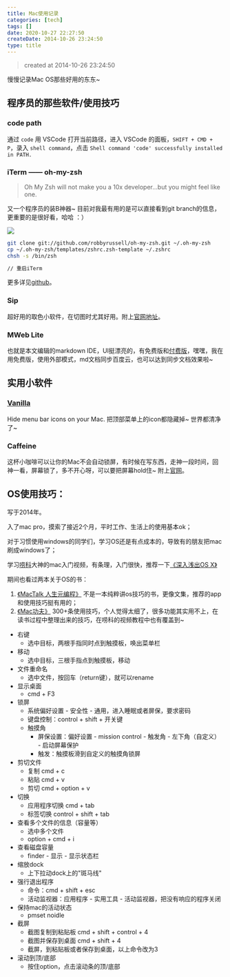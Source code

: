 ```yaml
---
title: Mac使用记录
categories: [tech]
tags: []
date: 2020-10-27 22:27:50
createDate: 2014-10-26 23:24:50
type: title
---
```


> created at 2014-10-26 23:24:50

慢慢记录Mac OS那些好用的东东~

## 程序员的那些软件/使用技巧

### code path

通过 `code` 用 VSCode 打开当前路径，进入 VSCode 的面板，`SHIFT + CMD + P`，录入 `shell command`，点击 `Shell command 'code' successfully installed in PATH.`

### iTerm —— oh-my-zsh

> Oh My Zsh will not make you a 10x developer...but you might feel like one.

又一个程序员的装B神器~ 目前对我最有用的是可以直接看到git branch的信息，更重要的是很好看，哈哈 ：）

![](http://sinacloud.net/woodysblog/articles/oh-my-zsh.png)

```sh
git clone git://github.com/robbyrussell/oh-my-zsh.git ~/.oh-my-zsh
cp ~/.oh-my-zsh/templates/zshrc.zsh-template ~/.zshrc
chsh -s /bin/zsh

// 重启iTerm
```

更多详见[github](https://github.com/robbyrussell/oh-my-zsh)。

### Sip
超好用的取色小软件，在切图时尤其好用。附上[官网地址](http://sipapp.io)。

### MWeb Lite
也就是本文编辑的markdown IDE，UI挺漂亮的，有免费版和[付费版](http://zh.mweb.im/index.html)，嘿嘿，我在用免费版，使用外部模式，md文档同步百度云，也可以达到同步文档效果啦~


## 实用小软件

### [Vanilla](https://matthewpalmer.net/vanilla/?peachs_referral_code=changeable-mitten-6908&utm_source=changeable-mitten-6908&utm_medium=refer_link&utm_campaign=peachs)

Hide menu bar icons on your Mac. 把顶部菜单上的icon都隐藏掉~ 世界都清净了~

### Caffeine
这杯小咖啡可以让你的Mac不会自动锁屏，有时候在写东西，走神一段时间，回神一看，屏幕锁了，多不开心呀，可以要把屏幕hold住~ 附上[官网](http://lightheadsw.com/caffeine/)。

## OS使用技巧：

写于2014年。

入了mac pro，摸索了接近2个月，平时工作、生活上的使用基本ok；

对于习惯使用windows的同学们，学习OS还是有点成本的，导致有的朋友把mac刷成windows了；

学习[唠科](http://www.weibo.com/laotech?from=feed&amp;loc=nickname)大神的mac入门视频，有条理，入门很快，推荐一下[《深入浅出OS X》](http://v.youku.com/v_show/id_XNDk1NTA0OTU2.html?from=y1.2-1-105.3.10-2.1-1-1-9)

期间也看过两本关于OS的书：

1.  [《MacTalk 人生元编程》](http://book.douban.com/subject/25826578/)
不是一本纯粹讲os技巧的书，更像文集，推荐的app和使用技巧挺有用的；
2.  [《Mac功夫》](http://book.douban.com/subject/20256399/)
300+条使用技巧，个人觉得太细了，很多功能其实用不上，在读书过程中整理出来的技巧，在唠科的视频教程中也有覆盖到~

* 右键
  * 选中目标，两根手指同时点到触摸板，唤出菜单栏
* 移动
  * 选中目标，三根手指点到触摸板，移动
* 文件重命名
  * 选中文件，按回车（return键），就可以rename
* 显示桌面
  * cmd + F3
* 锁屏
  * 系统偏好设置 - 安全性 - 通用，进入睡眠或者屏保，要求密码
  * 键盘控制：control + shift + 开关键
  * 触摸角
    * 屏保设置：偏好设置 - mission control - 触发角 - 左下角（自定义） - 启动屏幕保护
    * 触发：触摸板滑到自定义的触摸角锁屏
* 剪切文件
  * 复制 cmd + c
  * 粘贴 cmd + v
  * 剪切 cmd + option + v
* 切换  
  * 应用程序切换 cmd + tab
  * 标签切换 control + shift + tab
* 查看多个文件的信息（容量等）
  * 选中多个文件
  * option + cmd + i
* 查看磁盘容量
  * finder - 显示 - 显示状态栏
* 缩放dock
  * 上下拉动dock上的"斑马线"
* 强行退出程序
  * 命令：cmd + shift + esc
  * 活动监视器：应用程序 - 实用工具 - 活动监视器，把没有响应的程序关闭
* 保持mac的活动状态
  * pmset noidle
* 截屏
  * 截图复制到粘贴板 cmd + shift + control + 4
  * 截图并保存到桌面 cmd + shift + 4
  * 截屏，到粘贴板或者保存到桌面，以上命令改为3
* 滚动到顶/底部
  * 按住option，点击滚动条的顶/底部
